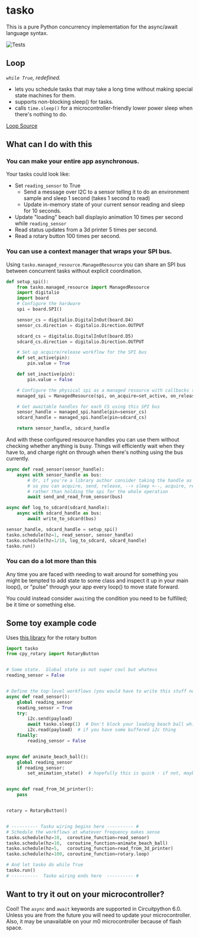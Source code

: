 # tasko
This is a pure Python concurrency implementation for the async/await language syntax.

![Tests](https://github.com/WarriorOfWire/tasko/actions/workflows/python-tests.yml/badge.svg)


## Loop
*`while True`, redefined.*

* lets you schedule tasks that may take a long time without making special state machines for them.
* supports non-blocking sleep() for tasks.
* calls `time.sleep()` for a microcontroller-friendly lower power sleep when there's nothing to do.

[Loop Source](tasko/loop.py)


## What can I do with this

### You can make your entire app asynchronous.

Your tasks could look like:
* Set `reading_sensor` to True
  * Send a message over I2C to a sensor telling it to do an environment sample and sleep 1 second (takes 1 second to read)
  * Update in-memory state of your current sensor reading and sleep for 10 seconds.
* Update "loading" beach ball displayio animation 10 times per second while `reading_sensor`
* Read status updates from a 3d printer 5 times per second.
* Read a rotary button 100 times per second.

### You can use a context manager that wraps your SPI bus.
Using `tasko.managed_resource.ManagedResource` you can share an SPI bus between concurrent tasks without explicit
coordination.

```python
def setup_spi():
    from tasko.managed_resource import ManagedResource
    import digitalio
    import board
    # Configure the hardware
    spi = board.SPI()

    sensor_cs = digitalio.DigitalInOut(board.D4)
    sensor_cs.direction = digitalio.Direction.OUTPUT

    sdcard_cs = digitalio.DigitalInOut(board.D5)
    sdcard_cs.direction = digitalio.Direction.OUTPUT

    # Set up acquire/release workflow for the SPI bus
    def set_active(pin):
        pin.value = True

    def set_inactive(pin):
        pin.value = False

    # Configure the physical spi as a managed resource with callbacks that manage the CS pin
    managed_spi = ManagedResource(spi, on_acquire=set_active, on_release=set_inactive)

    # Get awaitable handles for each CS using this SPI bus
    sensor_handle = managed_spi.handle(pin=sensor_cs)
    sdcard_handle = managed_spi.handle(pin=sdcard_cs)

    return sensor_handle, sdcard_handle
```

And with these configured resource handles you can use them without checking whether anything is busy.  Things will
efficiently wait when they have to, and charge right on through when there's nothing using the bus currently.
```python
async def read_sensor(sensor_handle):
    async with sensor_handle as bus:
        # Or, if you're a library author consider taking the handle as an arg
        # so you can acquire, send, release, --> sleep <--, acquire, read, release
        # rather than holding the spi for the whole operation
        await send_and_read_from_sensor(bus)

async def log_to_sdcard(sdcard_handle):
    async with sdcard_handle as bus:
        await write_to_sdcard(bus)

sensor_handle, sdcard_handle = setup_spi()
tasko.schedule(hz=1, read_sensor, sensor_handle)
tasko.schedule(hz=1/10, log_to_sdcard, sdcard_handle)
tasko.run()
```

### You can do a lot more than this
Any time you are faced with needing to wait around for something you might be tempted to add state to some class and inspect
it up in your main loop(), or "pulse" through your app every loop() to move state forward.

You could instead consider `await`ing the condition you need to be fulfilled; be it time or something else.

## Some toy example code
Uses [this library](https://github.com/WarriorOfWire/circuitpython-utilities/blob/master/cpy_rotary/README.md) for the rotary button

```python
import tasko
from cpy_rotary import RotaryButton


# Some state.  Global state is not super cool but whatevs
reading_sensor = False


# Define the top-level workflows (you would have to write this stuff no matter what)
async def read_sensor():
    global reading_sensor
    reading_sensor = True
    try:
        i2c.send(payload)
        await tasko.sleep(1)  # Don't block your loading beach ball while the sensor is sensing.
        i2c.read(payload)  # if you have some buffered i2c thing
    finally:
        reading_sensor = False


async def animate_beach_ball():
    global reading_sensor
    if reading_sensor:
        set_animation_state()  # hopefully this is quick - if not, maybe there's something inside to `await`


async def read_from_3d_printer():
    pass


rotary = RotaryButton()


# ---------- Tasko wiring begins here ---------- #
# Schedule the workflows at whatever frequency makes sense
tasko.schedule(hz=10,  coroutine_function=read_sensor)
tasko.schedule(hz=10,  coroutine_function=animate_beach_ball)
tasko.schedule(hz=5,   corouting_function=read_from_3d_printer)
tasko.schedule(hz=100, coroutine_function=rotary.loop)

# And let tasko do while True
tasko.run()
# ----------  Tasko wiring ends here  ---------- #
```


## Want to try it out on your microcontroller?
Cool!  The `async` and `await` keywords are supported in Circuitpython 6.0.  Unless you are from the future you will
need to update your microcontroller.  Also, it may be unavailable on your m0 microcontroller because of flash space.
